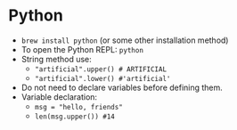 # Python

* `brew install python` (or some other installation method)
* To open the Python REPL: `python`
* String method use:
  * `"artificial".upper() # ARTIFICIAL`
  * `"artificial".lower() #'artificial'`
* Do not need to declare variables before defining them.
* Variable declaration:
  * `msg = "hello, friends"`
  * `len(msg.upper()) #14`
